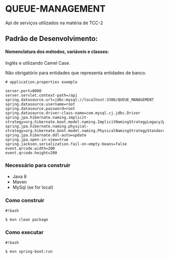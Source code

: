 # QUEUE-MANAGEMENT

Api de serviços utilizados na matéria de TCC-2

## Padrão de Desenvolvimento:

#### Nomenclatura dos métodos, variáveis e classes:
Inglês e utilizando Camel Case.

>>>
 Não obrigatório para entidades que representa entidades de banco.
>>>


```
# application.properties exemplo

server.port=8080
server.servlet.context-path=/api
spring.datasource.url=jdbc:mysql://localhost:3306/QUEUE_MANAGEMENT
spring.datasource.username=root
spring.datasource.password=root
spring.datasource.driver-class-name=com.mysql.cj.jdbc.Driver
spring.jpa.hibernate.naming.implicit-strategy=org.hibernate.boot.model.naming.ImplicitNamingStrategyLegacyJpaImpl
spring.jpa.hibernate.naming.physical-strategy=org.hibernate.boot.model.naming.PhysicalNamingStrategyStandardImpl
spring.jpa.hibernate.ddl-auto=update
spring.jpa.open-in-view=true
spring.jackson.serialization.fail-on-empty-beans=false
event.qrcode.width=200
event.qrcode.height=200
```
### Necessário para construir ###

* Java 8
* Maven
* MySql (se for local)

### Como construir ###
```
#!bash

$ mvn clean package
```

### Como executar ###

```
#!bash

$ mvn spring-boot:run
```
